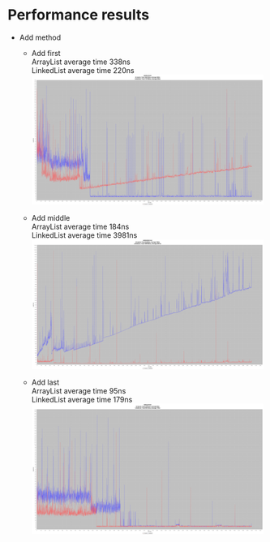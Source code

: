 # Performance results

- Add method

  - Add first  
    ArrayList average time 338ns  
    LinkedList average time 220ns  
    ![Add first test](/ListTest/AddFirstTest.png)

  - Add middle  
    ArrayList average time 184ns  
    LinkedList average time 3981ns  
    ![Add middle test](/ListTest/AddMiddleTest.png)

  - Add last  
    ArrayList average time 95ns  
    LinkedList average time 179ns  
    ![Add last test](/ListTest/AddLastTest.png)
